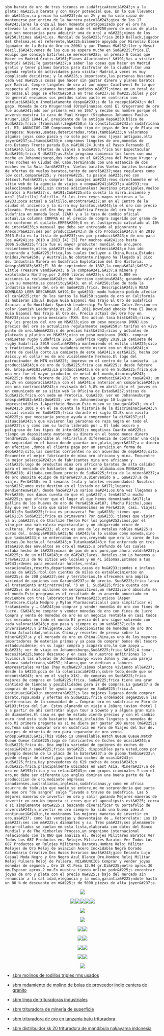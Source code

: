 
```
sbm barato de oro de tres tocones en sudáfricaAtenci&#243;n a la plata: m&#225;s barata y con mayor potencial que. En lo que llevamos de a&#241;o,su precio ha ca&#237;do un 2% y no ha sido capaz de mantenerse por encima de la barrera psicol&#243;gica de los 17 d&#243;lares la onza.El buen momento protagonizado por el oro ha elevado la ratio oro plata (que mide el n&#250;mero de onzas de plata que son necesarias para adquirir una de oro) a m&#225;ximos de los &#250;ltimos a&#241;os. Mundial de Sud&#225;frica 2010 Ballack,jugador del Chelsea,es el referente,h&#225;bilmente apoyado por Miroslav Klose (ganador de la Bota de Oro en 2006) y por Thomas M&#252;ller y Mesut Oezil,j&#243;venes de los que se espera mucho en Sud&#225;frica.El equipo que consiga batirles,se merecer&#225; un premio 8 Cosas que Hacer en Madrid Gratis.&#161;Planes Alucinantes! &#191;Vas a visitar Madrid? &#191;Te gustar&#237;a saber las cosas que hacer en Madrid gratis y tener planes baratos para disfrutar de la ciudad?.Con una agenda repleta de actividades para visitar Madrid,a veces es muy complicado decidirse; y lo m&#225;s importante,las personas buscamos cada vez m&#225;s cosas que hacer sin gastar dinero y planes baratos por Madrid. Compre lingotes de oro al por mayor CoinInvest En lo que respecta al oro,estamos buscando pedidos m&#237;nimos en un total de 10 onzas,El pago se efect&#250;a en tres d&#237;as h&#225;biles y por lo general enviamos sus pedidos salvo pacto en contrario con antelaci&#243;n inmediatamente despu&#233;s de la recepci&#243;n del pago. Moneda de oro Krugerrand (OroyFinanzas.com) El Krugerrand de oro fue acu&#241;ado por primera vez en 1967 y recibe su nombre porque el anverso muestra la cara de Paul Kruger (Stephanus Johannes Paulus Kruger,1825 1904),el presidente de la antigua Rep&#250;blica de Sud&#225;frica (Transvaal).Seg&#250;n la constituci&#243;n sudafricana el. MIL ANUNCIOS.COM Compramos todo tipo de joyas de Oro y de Plata en Zaragoza: Nuevas,usadas,deterioradas,rotas.tambi&#233;n valoramos algunas joyas como pieza y no solo por su peso (joyas antiguas,alta joyer&#237;a…)tambi&#233;n compramos lingotes de oro,monedas de oro.Estamos Frente parada Bus n&#186;24.Junto al Paseo Fernando El Cat&#243;lico. Ofertas de viajes a Sud&#193;frica Sur Espectacular Sud&#193;frica 9 d&#237;as.Este programa comienza los lunes con una noche en Johannesburgo,dos noches en el &#225;rea del Parque Kruger y tres noches en Ciudad del Cabo,terminando con una estancia de dos noches en la Ruta Jard&#237;n. Vuelos baratos Vuelos baratos buscador de ofertas de vuelos baratos,tanto de aerol&#237;neas regulares como low cost,compar&#225; y reserv&#225; tu pasaje a&#233;reo con Jetcost.Podr&#225;s comprar los pasajes a&#233;reos directamente en el sitio web de la agencia de viajes o compa&#241;&#237;a a&#233;rea seleccionada &#161;sin costes adicionales! Destinos principales.Vuelos baratos a Par&#237;s. &#191;Cu&#225;nto cuesta la mirra,incienso y oro? [Saltillo] Saltillo. Si los tres reyes magos vinieran a la &#233;poca actual a Saltillo,encontrar&#237;an en el Centro de la ciudad el incienso y la mirra muy baratos,s&#243;lo el oro con precio elevado. Precio del Oro Hoy en Sudafrica Precio del oro hoy en Sudafrica en moneda local (ZAR) y a la tasa de cambio oficial actual.La columna COMPRA es el precio de compra sugerido por gramo de oro conforme el quilate.EMPE&#209;O es el Justiprecio calculado al 10% de inter&#233;s mensual que debe ser entregado al pignorante y Anexo:Pa&#237;ses por producci&#243;n de oro Producci&#243;n en 2010 2013.Esta es la lista de pa&#237;ses por producci&#243;n de oro para los a&#241;os 2010 a 2013.[4] [5] Por muchos a&#241;os hasta 2006,Sud&#225;frica fue el mayor productor mundial de oro,pero recientemente,otros pa&#237;ses de mayor extensi&#243;n han ido superando a Sud&#225;frica,los cuales incluyen a China,Rusia,Estados Unidos,Per&#250; y Australia.No obstante,ninguno ha llegado al pico de. Industria Minera en Sudafrica Explotacion del Oro Historia. &nbsp;&#0183;&#32;El 30 de septiembre de 1887,la compa&#241;&#237;a Little Treasure vendi&#243; a la compa&#241;&#237;a minera y explotadora Northey,por 2.000 libras m&#225;s otras 8.000 en acciones.La reclamaci&#243;n de Harrison continu&#243; ganando valor y,en su momento,se constituy&#243; en el n&#250;cleo de toda la industria minera del oro en Sud&#225;frica. Descripci&#243;n READ DOWNLOAD LEER DESCARGAR &#191;De qu&#233; modo hubiera podido afectar el car&#225;cter de los santos la b&#250;squeda de oro en California si hubieran ido.El Buque Guia Espanol Nos Trajo El Oro de Sudafrica Gracias a Su Humildad: Spanish Leadership En Version Color.Version en color.Spanish Leadership es.29 Jul 2011.Download ebooks free El Buque Guia Espanol Nos Trajo El Oro de. Precio actual del Oro hoy en M&#233;xico en peso mexicano (MXN. Oro actual tasa hist&#243;ricos y hoy los precios del oro en M&#233;xico en peso mexicano (MXN).Los precios del oro se actualizan regularmente seg&#250;n tarifas en vivo punto de oro.Adem&#225;s de precios hist&#243;ricos y actuales de plateado y platino en M&#233;xico en peso mexicano (MXN). comprar camisetas rugby Sudafrica 2019. Sudafrica Rugby 2019.La camiseta de rugby Sudafrica 2019 contin&#250;a manteniendo el estilo cl&#225;sico y tradicional,siendo una sudadera verde oscuro con un dise&#241;o retro de cuello corto.La camiseta de este a&#241;o est&#225; hecha por Asics,y el collar es de oro visiblemente hermoso.El logo del patrocinador de MTN est&#225; impreso en el centro de la camiseta. La producci&#243;n de oro de Sud&#225;frica cae m&#225;s desde febrero de. &nbsp;&#0183;&#32;La producci&#243;n de oro en Sud&#225;frica,que una vez fue el mayor productor de metal del mundo,disminuy&#243; m&#225;s desde febrero de 2017 en mayo.La producci&#243;n cay&#243; un 16,2% en comparaci&#243;n con el a&#241;o anterior,en comparaci&#243;n con una contracci&#243;n revisada del 5,8% en abril,dijo el jueves en un comunicado en su sitio web la Oficina de Estad&#237;sticas de Sud&#225;frica,con sede en Pretoria. Qu&#233; ver en Johannesburgo &nbsp;&#0183;&#32;Qu&#233; ver en Johannesburgo 10 Lugares imprescindibles 1.Apartheid Museum.Este museo se inaugur&#243; en el a&#241;o 2001 y en el se cuenta la historia de la discriminaci&#243;n social vivida en Sud&#225;frica durante el siglo XX.Es una visita m&#225;s que necesaria porque ayuda a comprender la dif&#237;cil situaci&#243;n que vivieron las personas de raza negra en todo el pa&#237;s y como con su lucha liderada por … El lado oscuro y peligroso de los tipos de inter&#233;s negativos Cuanto m&#225;s tiempo un depositante mantenga su dinero en el banco menos dinero tendr&#225; disponible al retirarlo.A diferencia de contratar una caja de seguridad en el banco donde guardar oro,plata,joyer&#237;a o dinero en efectivo ,donde el cliente paga por un servicio,en forma de dep&#243;sito,las cuentas corrientes no son acuerdos de dep&#243;sito. Encuentre el mejor fabricante de mina oro africano y mina. Encuentre la mejor selecci&#243;n de fabricantes mina oro africano y cat&#225;logo de productos mina oro africano baratos de alta calidad para el mercado de hablantes de spanish en alibaba.com.MEN&#218; MEN&#218; Alibaba.com.Buen precio de Sud&#225;frica de la miner&#237;a de oro Bauxita equipo de miner&#237;a,Bienvenido a … Gu&#237;a de viaje: Per&#250; en 3 semanas (ruta y hoteles recomendados) Nosotros ten&#237;amos este destino en el listado de &#171;lugares pendientes&#187; desde hac&#237;a varios a&#241;os.Una vez llegamos a Per&#250; nos dimos cuenta de que el pa&#237;s ten&#237;a mucho m&#225;s que ofrecer que el lugar al que hemos denominado &#171;la gallina de los huevos de oro de Per&#250;&#187; (Machu Picchu),pues hay que ver lo caro que sale! Permanecimos en Per&#250; casi. Viajes: &#161;En Sud&#225;frica es primavera! Por qu&#233; tienes que. &#161;En Sud&#225;frica es primavera! Por qu&#233; tienes que viajar ya al pa&#237;s de Charlize Theron Por los ping&#252;inos,por el vino,por una naturaleza espectacular y un abigarrado cruce de culturas. Por qu&#233; el oro es uno de los metales nobles m&#225;s caros del. &nbsp;&#0183;&#32;No s&#243;lo lo usaban como moneda,sino que tambi&#233;n se enterraban en oro,creyendo que era la carne de los dioses.De hecho,el fara&#243;n Tutankam&#243;n fue enterrado en tres ata&#250;des envueltos en oro,el m&#225;s profundo de los cuales estaba hecho de l&#225;minas de pan de oro puro,que ahora valdr&#237;a m&#225;s de un mill&#243;n de d&#243;lares. Hoteles.com Lo hacemos a trav&#233;s de 90 sitios web locales y en 41 idiomas.Estamos a tus &#243;rdenes para encontrar hoteles,rentas vacacionales,resorts,departamentos,casas de hu&#233;spedes e incluso casas de &#225;rbol.Con cientos de miles de establecimientos en m&#225;s de 200 pa&#237;ses y territorios,te ofrecemos una amplia variedad de opciones con Garant&#237;a de precio. Sud&#225;frica lanza el tratamiento antirretroviral '3 en 1. Sud&#225;frica cuenta con m&#225;s de seis millones de seropositivos,un r&#233;cord absoluto en el mundo.Este programa es el resultado de un acuerdo anunciado en noviembre con tres laboratorios farmac&#233;uticos (Aspen Pharmcare,Cipla Medpro y Mylan Pharmaceuticals) para simplificar el tratamiento y … C&#243;mo comprar y vender monedas de oro con fines de lucro. C&#243;mo comprar y vender monedas de oro con fines de lucro Compra y venta de monedas de oro es un negocio rentable en casi todos los mercados en todo el mundo.El precio del oro sigue subiendo con cada valoraci&#243;n que pasa y siempre es un veh&#237;culo de inversi&#243;n inteligente.Los coleccionistas de monedas de oro Oro China Actualidad,noticias China,y recortes de prensa sobre la miner&#237;a y el mercado de oro en China.China,es uno de los mayores importadores de materias primas y ya pasa de comprar bonos del tesoro estadounidense; en su lugar compra y acapara oro,lo que apoya … Qu&#233; ver de viaje en Johannesburgo,Sud&#225;frica &#161;A tomar. Necesit&#225;bamos descanso y en casa de nuestros anfitriones lo tuvimos.A las afueras de Johannesburgo viven Johan y Jan,una pareja blanca sudafricana,s&#237; blanca,que se dedican a labores empresariales varias (hay much&#237;simos blancos viviendo all&#237; desde la &#233;poca de la colonizaci&#243;n,sobre todo,desde que se encontr&#243; oro en el siglo XIX). de compras en Sud&#225;frica mejores De compras en Sud&#225;frica. Sud&#225;frica tiene una gran cantidad de tiendas y posibilidades para ir de compras.La gu&#237;a de compras de tripwolf te ayuda a comprar en Sud&#225;frica.A continuaci&#243;n encontrar&#225;s los mejores lugares donde comprar barato,ropa,moda y ofertas en Sud&#225;frica ordenados seg&#250;n las preferencias de la comunidad de … Comprar oro en sudafrica en Foro de &#193;frica del Sur. Estoy planendo un viaje a JoBurg (avion +hotel ) y a partir de ahi contratar algun tour a Soweto y a alguna gran mina de diamantes.El caso es que he estado viendo precios y con el cambio euro rand esta todo bastante barato,incluidos lingotes y monedas de oro.Mi primera pregunta es si me diera por gastar 100 euros (m&#225;s no.Tema sobre comprar oro en sudafrica en Foro de Viajes del Sur de. equipos de mineria de oro para separador de oro venta. &nbsp;&#0183;&#32;This video is unavailable.Watch Queue Queue.Watch Queue Queue Cat&#225;logo de fabricantes de Coches de ocasi&#243;n Sud&#225;frica de. Una amplia variedad de opciones de coches de ocasi&#243;n sud&#225;frica est&#225; disponibles para usted,como por ejemplo desecho de la placa de la bater&#237;a de plomo.Tambi&#233;n puede elegir de diesel,gas gasolina coches de ocasi&#243;n sud&#225;frica,Hay proveedores de 619 coches de ocasi&#243;n sud&#225;frica,principalmente ubicados en East Asia. Miner&#237;a de oro en &#193;frica y su relaci&#243;n con grupos criminales Y con el oro,no debe ser diferente.Los anglos dominan una buena parte de la producccion de oro,mediante empresas canadienses,australianas,inglesas,sudafricanas,y como en africa ocurrre de todo,sin que nadie se entere,no me sorprenderia que parte de ese oro “de sangre” salga “lavado a traves de sudafrica. Las 5 mejores maneras de invertir en oro y salir ganando Mejores maneras de invertir en oro.No importa si crees que el apocalipsis est&#225; cerca o si simplemente est&#225;s buscando diversificar tu portafolio de inversi&#243;n,invertir en oro siempre ha sido una buena idea.A continuaci&#243;n,te mostramos las mejores maneras de invertir en oro,as&#237; como las ventajas y desventajas de … Fotorrelato: Los 10 pa&#237;ses con m&#225;s diamantes y su. Tres pa&#237;ses plenamente desarrollados se cuelan en esta lista,elaborada con datos del Banco Mundial y de The Kimberley Process,un organismo internacional relacionado con la ONU que analiza el. Relojes Militares Baratos Ver Todos Los 687 Productos en. Relojes Militares Baratos Ver Todos Los 687 Productos en Relojes Militares Baratos.Hombre Reloj Militar Relojes de Oro Reloj de aviacion Acero Inoxidable Negro Dorado Calendario Creativo Dos Husos Horarios Anal&#243;gico Encanto Lujo Casual Moda Negro y Oro Negro Azul Blanco Oro.Hombre Reloj Militar Reloj Pulsera Reloj de Pulsera. MILANUNCIOS Comprar y vender joyas monedas de segunda … Oro 18 Kt.Peso 12.94 gr.Di&#225;metro aprox.30 mm.Espesor aprox.2 mm.En nuestra tienda online podr&#225;s encontrar joyas de oro y plata con el precio m&#225;s bajo del mercado sin renunciar a la cal idad,elegancia y la moda,garantiz&#225;ndote hasta un 80 % de descuento en m&#225;s de 5000 piezas de alta joyer&#237;a. 
```

<div align="center">

<a href="https://es-crusher.shibang-china.com/github&k=sbm+barato+de+oro+de+tres+tocones+en+sud%C3%A1frica"><img src="https://static.shibang-china.com/es/crusher/logo.jpg"></a>

<a href="https://es-crusher.shibang-china.com/github&k=sbm+barato+de+oro+de+tres+tocones+en+sud%C3%A1frica"><img src="https://static.shibang-china.com/es/crusher/index.jpg"></a><a href="https://es-crusher.shibang-china.com/material.htmlgithub&k=sbm+barato+de+oro+de+tres+tocones+en+sud%C3%A1frica"><img src="https://static.shibang-china.com/es/crusher/material.jpg"></a><a href="https://es-crusher.shibang-china.com/application.htmlgithub&k=sbm+barato+de+oro+de+tres+tocones+en+sud%C3%A1frica"><img src="https://static.shibang-china.com/es/crusher/application.jpg"></a><a href="https://es-crusher.shibang-china.com/aboutus.htmlgithub&k=sbm+barato+de+oro+de+tres+tocones+en+sud%C3%A1frica"><img src="https://static.shibang-china.com/es/crusher/aboutus.jpg"></a><a href="https://es-crusher.shibang-china.com/contact.htmlgithub&k=sbm+barato+de+oro+de+tres+tocones+en+sud%C3%A1frica"><img src="https://static.shibang-china.com/es/crusher/contact.jpg"></a>

<a href="https://es-crusher.shibang-china.com/github&k=sbm+barato+de+oro+de+tres+tocones+en+sud%C3%A1frica"><img src="https://static.shibang-china.com/es/crusher/banner.jpg"></a>

<a href="https://swt.shibang-china.com/github&k=sbm+barato+de+oro+de+tres+tocones+en+sud%C3%A1frica"><img src="https://static.shibang-china.com/es/crusher/text.jpg"></a>

<a href="https://swt.shibang-china.com/github&k=sbm+barato+de+oro+de+tres+tocones+en+sud%C3%A1frica"><img src="https://static.shibang-china.com/es/crusher/chat.jpg"></a><a href="https://es-crusher.shibang-china.com/contact.htmlgithub&k=sbm+barato+de+oro+de+tres+tocones+en+sud%C3%A1frica"><img src="https://static.shibang-china.com/es/crusher/message.jpg"></a>

<a href="https://es-crusher.shibang-china.com/products/pe.htmlgithub&k=sbm+barato+de+oro+de+tres+tocones+en+sud%C3%A1frica"><img src="https://static.shibang-china.com/es/crusher/pe.jpg"></a><a href="https://es-crusher.shibang-china.com/products/pf.htmlgithub&k=sbm+barato+de+oro+de+tres+tocones+en+sud%C3%A1frica"><img src="https://static.shibang-china.com/es/crusher/pf.jpg"></a>

<a href="https://es-crusher.shibang-china.com/products/hpt.htmlgithub&k=sbm+barato+de+oro+de+tres+tocones+en+sud%C3%A1frica"><img src="https://static.shibang-china.com/es/crusher/hpt.jpg"></a><a href="https://es-crusher.shibang-china.com/products/vsi.htmlgithub&k=sbm+barato+de+oro+de+tres+tocones+en+sud%C3%A1frica"><img src="https://static.shibang-china.com/es/crusher/vsi.jpg"></a>

<a href="https://es-crusher.shibang-china.com/products/klv.htmlgithub&k=sbm+barato+de+oro+de+tres+tocones+en+sud%C3%A1frica"><img src="https://static.shibang-china.com/es/crusher/klv.jpg"></a><a href="https://es-crusher.shibang-china.com/products/portable.htmlgithub&k=sbm+barato+de+oro+de+tres+tocones+en+sud%C3%A1frica"><img src="https://static.shibang-china.com/es/crusher/portable.jpg"></a>

<a href="https://swt.shibang-china.com/github&k=sbm+barato+de+oro+de+tres+tocones+en+sud%C3%A1frica"><img src="https://static.shibang-china.com/es/crusher/case.jpg"></a>

</div>


* [sbm molinos de rodillos triples rms usados](sbm%20molinos%20de%20rodillos%20triples%20rms%20usados.md)

* [sbm rodamiento de molino de bolas de proveedor indio cantera de granito](sbm%20rodamiento%20de%20molino%20de%20bolas%20de%20proveedor%20indio%20cantera%20de%20granito.md)

* [sbm línea de trituradoras industriales](sbm%20l%C3%ADnea%20de%20trituradoras%20industriales.md)

* [sbm trituradora de minería de superficie](sbm%20trituradora%20de%20miner%C3%ADa%20de%20superficie.md)

* [sbm trituradora de oro en tanzania batu trituradora](sbm%20trituradora%20de%20oro%20en%20tanzania%20batu%20trituradora.md)

* [sbm distribuidor sk 20 trituradora de mandíbula nakayama indonesia](sbm%20distribuidor%20sk%2020%20trituradora%20de%20mand%C3%ADbula%20nakayama%20indonesia.md)